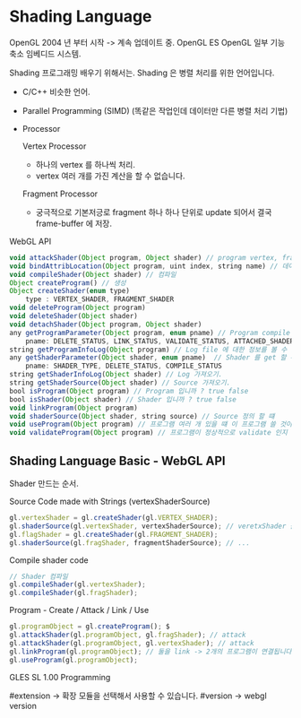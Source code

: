 # Shading Language 

OpenGL 2004 년 부터 시작 -> 계속 업데이트 중.
OpenGL ES OpenGL 일부 기능 축소 임베디드 시스템. 

Shading 프로그래밍 배우기 위해서는. 
Shading 은 병렬 처리를 위한 언어입니다.


- C/C++ 비슷한 언어.
- Parallel Programming (SIMD) (똑같은 작업인데 데이터만 다른 병렬 처리 기법) 
- Processor 

    Vertex Processor 
    
    - 하나의 vertex 를 하나씩 처리. 
    - vertex 여러 개를 가진 계산을 할 수 없습니다. 

    Fragment Processor 

    - 궁극적으로 기본저긍로 fragment 하나 하나 단위로 update 되어서 결국 frame-buffer 에 저장.



WebGL API 

``` javascript
void attackShader(Object program, Object shader) // program vertex, fragment shader 를 넣을 떄 attack 
void bindAttribLocation(Object program, uint index, string name) // 데이터를 쓰기 위해서 준비 시키는 단계. 
void compileShader(Object shader) // 컴파일 
Object createProgram() // 생성 
Object createShader(enum type)  
    type : VERTEX_SHADER, FRAGMENT_SHADER
void deleteProgram(Object program)
void deleteShader(Object shader)
void detachShader(Object program, Object shader)
any getProgramParameter(Object program, enum pname) // Program compile 하고 어떤 상태인지, Shader 가 attack 되있는 지.
    pname: DELETE_STATUS, LINK_STATUS, VALIDATE_STATUS, ATTACHED_SHADERS, ACTIVE_{ATTRIBUTES, UNIFORMS}
string getProgramInfoLog(Object program) // Log file 에 대한 정보를 볼 수 있습니다. 
any getShaderParameter(Object shader, enum pname)  // Shader 를 get 할 수 있습니다. 
    pname: SHADER_TYPE, DELETE_STATUS, COMPILE_STATUS 
string getShaderInfoLog(Object shader) // Log 가져오기.
string getShaderSource(Object shader) // Source 가져오기. 
bool isProgram(Object program) // Program 입니까 ? true false 
bool isShader(Object shader) // Shader 입니까 ? true false 
void linkProgram(Object program) 
void shaderSource(Object shader, string source) // Source 정의 할 떄 
void useProgram(Object program) // 프로그램 여러 개 있을 떄 이 프로그램 쓸 것이라고 정의. 
void validateProgram(Object program) // 프로그램이 정상적으로 validate 인지 아닌 지 체크 할 수 있습니다.
```


## Shading Language Basic - WebGL API 

Shader 만드는 순서.

Source Code made with Strings (vertexShaderSource)

``` javascript
gl.vertexShader = gl.createShader(gl.VERTEX_SHADER);
gl.shaderSource(gl.vertexShader, vertexShaderSource); // veretxShader 를 ShaderSource 집어 넣어줍니다. 
gl.flagShader = gl.createShader(gl.FRAGMENT_SHADER);
gl.shaderSource(gl.fragShader, fragmentShaderSource); // ...
```

Compile shader code 

``` javascript
// Shader 컴파일 
gl.compileShader(gl.vertexShader);
gl.compileShader(gl.fragShader); 
```

Program - Create / Attack / Link / Use 

``` javascript
gl.programObject = gl.createProgram(); $
gl.attackShader(gl.programObject, gl.fragShader); // attack 
gl.attackShader(gl.programObject, gl.vertexShader); // attack 
gl.linkProgram(gl.programObject); // 둘을 link -> 2개의 프로그램이 연결됩니다.
gl.useProgram(gl.programObject);
```


GLES SL 1.00 Programming 

#extension -> 확장 모듈을 선택해서 사용할 수 있습니다.
#version -> webgl version
